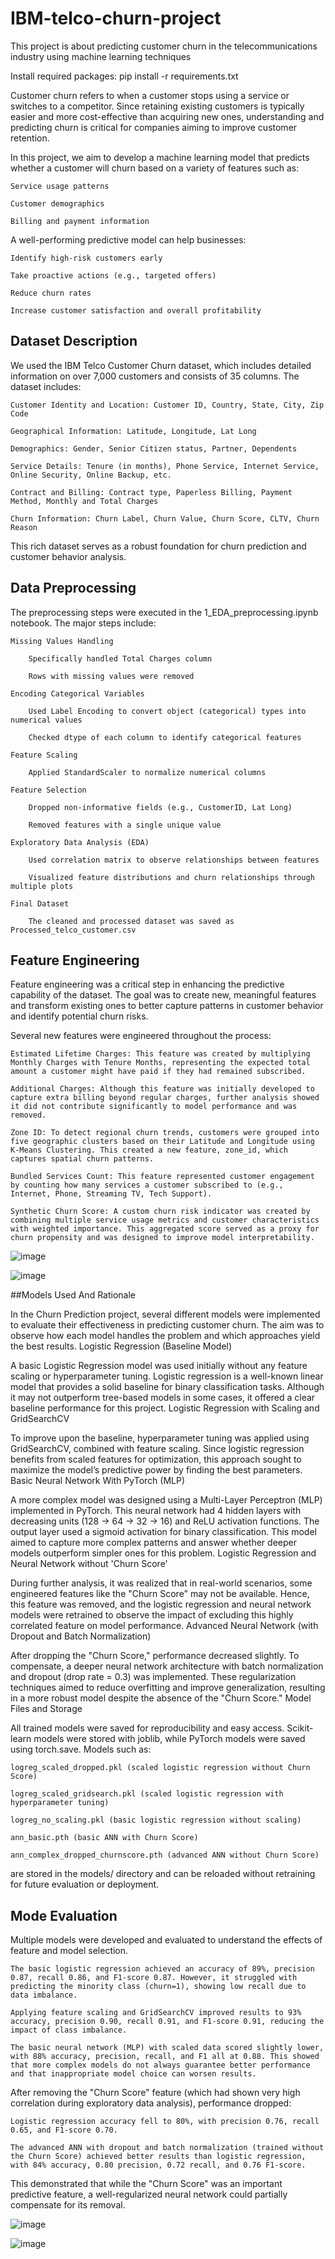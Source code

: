 # IBM-telco-churn-project
This project is about predicting customer churn in the telecommunications industry using machine learning techniques


Install required packages:
pip install -r requirements.txt



Customer churn refers to when a customer stops using a service or switches to a competitor. Since retaining existing customers is typically easier and more cost-effective than acquiring new ones, understanding and predicting churn is critical for companies aiming to improve customer retention.

In this project, we aim to develop a machine learning model that predicts whether a customer will churn based on a variety of features such as:

    Service usage patterns

    Customer demographics

    Billing and payment information

A well-performing predictive model can help businesses:

    Identify high-risk customers early

    Take proactive actions (e.g., targeted offers)

    Reduce churn rates

    Increase customer satisfaction and overall profitability

## Dataset Description

We used the IBM Telco Customer Churn dataset, which includes detailed information on over 7,000 customers and consists of 35 columns. The dataset includes:

    Customer Identity and Location: Customer ID, Country, State, City, Zip Code

    Geographical Information: Latitude, Longitude, Lat Long

    Demographics: Gender, Senior Citizen status, Partner, Dependents

    Service Details: Tenure (in months), Phone Service, Internet Service, Online Security, Online Backup, etc.

    Contract and Billing: Contract type, Paperless Billing, Payment Method, Monthly and Total Charges

    Churn Information: Churn Label, Churn Value, Churn Score, CLTV, Churn Reason

This rich dataset serves as a robust foundation for churn prediction and customer behavior analysis.



## Data Preprocessing

The preprocessing steps were executed in the 1_EDA_preprocessing.ipynb notebook. The major steps include:

    Missing Values Handling

        Specifically handled Total Charges column

        Rows with missing values were removed

    Encoding Categorical Variables

        Used Label Encoding to convert object (categorical) types into numerical values

        Checked dtype of each column to identify categorical features

    Feature Scaling

        Applied StandardScaler to normalize numerical columns

    Feature Selection

        Dropped non-informative fields (e.g., CustomerID, Lat Long)

        Removed features with a single unique value

    Exploratory Data Analysis (EDA)

        Used correlation matrix to observe relationships between features

        Visualized feature distributions and churn relationships through multiple plots

    Final Dataset

        The cleaned and processed dataset was saved as Processed_telco_customer.csv




## Feature Engineering

Feature engineering was a critical step in enhancing the predictive capability of the dataset. The goal was to create new, meaningful features and transform existing ones to better capture patterns in customer behavior and identify potential churn risks.

Several new features were engineered throughout the process:

    Estimated Lifetime Charges: This feature was created by multiplying Monthly Charges with Tenure Months, representing the expected total amount a customer might have paid if they had remained subscribed.

    Additional Charges: Although this feature was initially developed to capture extra billing beyond regular charges, further analysis showed it did not contribute significantly to model performance and was removed.

    Zone ID: To detect regional churn trends, customers were grouped into five geographic clusters based on their Latitude and Longitude using K-Means Clustering. This created a new feature, zone_id, which captures spatial churn patterns.

    Bundled Services Count: This feature represented customer engagement by counting how many services a customer subscribed to (e.g., Internet, Phone, Streaming TV, Tech Support).

    Synthetic Churn Score: A custom churn risk indicator was created by combining multiple service usage metrics and customer characteristics with weighted importance. This aggregated score served as a proxy for churn propensity and was designed to improve model interpretability.

![image](https://github.com/user-attachments/assets/8b64dab5-06fa-4480-b158-425295a8dec2)


![image](https://github.com/user-attachments/assets/95daff75-ca74-41ea-879b-978b052628ff)


##Models Used And Rationale


In the Churn Prediction project, several different models were implemented to evaluate their effectiveness in predicting customer churn. The aim was to observe how each model handles the problem and which approaches yield the best results.
Logistic Regression (Baseline Model)

A basic Logistic Regression model was used initially without any feature scaling or hyperparameter tuning. Logistic regression is a well-known linear model that provides a solid baseline for binary classification tasks. Although it may not outperform tree-based models in some cases, it offered a clear baseline performance for this project.
Logistic Regression with Scaling and GridSearchCV

To improve upon the baseline, hyperparameter tuning was applied using GridSearchCV, combined with feature scaling. Since logistic regression benefits from scaled features for optimization, this approach sought to maximize the model’s predictive power by finding the best parameters.
Basic Neural Network With PyTorch (MLP)

A more complex model was designed using a Multi-Layer Perceptron (MLP) implemented in PyTorch. This neural network had 4 hidden layers with decreasing units (128 → 64 → 32 → 16) and ReLU activation functions. The output layer used a sigmoid activation for binary classification. This model aimed to capture more complex patterns and answer whether deeper models outperform simpler ones for this problem.
Logistic Regression and Neural Network without 'Churn Score'

During further analysis, it was realized that in real-world scenarios, some engineered features like the "Churn Score" may not be available. Hence, this feature was removed, and the logistic regression and neural network models were retrained to observe the impact of excluding this highly correlated feature on model performance.
Advanced Neural Network (with Dropout and Batch Normalization)

After dropping the "Churn Score," performance decreased slightly. To compensate, a deeper neural network architecture with batch normalization and dropout (drop rate = 0.3) was implemented. These regularization techniques aimed to reduce overfitting and improve generalization, resulting in a more robust model despite the absence of the "Churn Score."
Model Files and Storage

All trained models were saved for reproducibility and easy access. Scikit-learn models were stored with joblib, while PyTorch models were saved using torch.save. Models such as:

    logreg_scaled_dropped.pkl (scaled logistic regression without Churn Score)

    logreg_scaled_gridsearch.pkl (scaled logistic regression with hyperparameter tuning)

    logreg_no_scaling.pkl (basic logistic regression without scaling)

    ann_basic.pth (basic ANN with Churn Score)

    ann_complex_dropped_churnscore.pth (advanced ANN without Churn Score)

are stored in the models/ directory and can be reloaded without retraining for future evaluation or deployment.


## Mode Evaluation

Multiple models were developed and evaluated to understand the effects of feature and model selection.

    The basic logistic regression achieved an accuracy of 89%, precision 0.87, recall 0.86, and F1-score 0.87. However, it struggled with predicting the minority class (churn=1), showing low recall due to data imbalance.

    Applying feature scaling and GridSearchCV improved results to 93% accuracy, precision 0.90, recall 0.91, and F1-score 0.91, reducing the impact of class imbalance.

    The basic neural network (MLP) with scaled data scored slightly lower, with 88% accuracy, precision, recall, and F1 all at 0.88. This showed that more complex models do not always guarantee better performance and that inappropriate model choice can worsen results.

After removing the "Churn Score" feature (which had shown very high correlation during exploratory data analysis), performance dropped:

    Logistic regression accuracy fell to 80%, with precision 0.76, recall 0.65, and F1-score 0.70.

    The advanced ANN with dropout and batch normalization (trained without the Churn Score) achieved better results than logistic regression, with 84% accuracy, 0.80 precision, 0.72 recall, and 0.76 F1-score.

This demonstrated that while the "Churn Score" was an important predictive feature, a well-regularized neural network could partially compensate for its removal.

![image](https://github.com/user-attachments/assets/0db9d8e8-1366-41d6-9729-09be7d59303b)

![image](https://github.com/user-attachments/assets/81352df4-65df-449e-87e7-2f310101d549)


